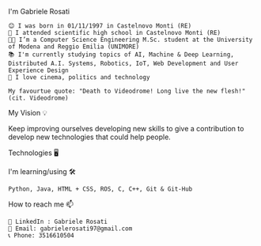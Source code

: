 I'm Gabriele Rosati 

    😊 I was born in 01/11/1997 in Castelnovo Monti (RE)
    🏫 I attended scientific high school in Castelnovo Monti (RE) 
    👨‍🎓 I’m a Computer Science Engineering M.Sc. student at the University of Modena and Reggio Emilia (UNIMORE)
    📚 I'm currently studying topics of AI, Machine & Deep Learning, Distributed A.I. Systems, Robotics, IoT, Web Development and User Experience Design
    🎥 I love cinema, politics and technology
    
    My favourtue quote: "Death to Videodrome! Long live the new flesh!" (cit. Videodrome) 
   

My Vision 💡

Keep improving ourselves developing new skills to give a contribution to develop new technologies that could help people.

Technologies 🖥️

I'm learning/using 🛠

    Python, Java, HTML + CSS, ROS, C, C++, Git & Git-Hub

How to reach me 📫

    👥 LinkedIn : Gabriele Rosati
    📧 Email: gabrielerosati97@gmail.com
    📞 Phone: 3516610504
